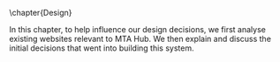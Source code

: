 \chapter{Design}

In this chapter, to help influence our design decisions, we first analyse existing websites relevant to MTA Hub. We then explain and discuss the initial decisions that went into building this system.
